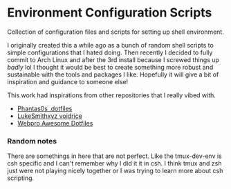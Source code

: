 # Environment Configuration Scripts

Collection of configuration files and scripts for setting up shell environment.

I originally created this a while ago as a bunch of random shell scripts to
simple configurations that I hated doing. Then recently I decided to fully commit
to Arch Linux and after the 3rd install because I screwed things up _badly_ lol
I thought it would be best to create something more robust and sustainable with
the tools and packages I like. Hopefully it will give a bit of inspiration and 
guidance to someone else!

This work had inspirations from other repositories that I really vibed with. 

- [Phantas0s .dotfiles](https://github.com/Phantas0s/.dotfiles)
- [LukeSmithxyz voidrice](https://github.com/LukeSmithxyz/voidrice)
- [Webpro Awesome Dotfiles](https://github.com/webpro/awesome-dotfiles)

### Random notes
There are somethings in here that are not perfect. Like the tmux-dev-env is csh specific
and I can't remember why I did it it in csh. I think tmux and zsh just were not 
playing nicely together or I was trying to learn more about csh scripting.
